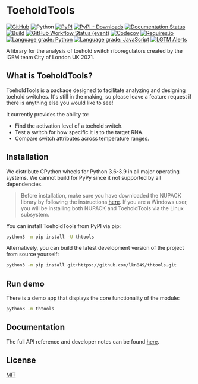 # ToeholdTools
[![GitHub](https://img.shields.io/github/license/lkn849/thtools?style=flat-square)](https://github.com/lkn849/thtools/blob/master/LICENSE)
![Python](https://img.shields.io/pypi/pyversions/thtools?style=flat-square)
[![PyPI](https://img.shields.io/pypi/v/thtools?style=flat-square)](https://pypi.org/project/thtools/)
[![PyPI - Downloads](https://img.shields.io/pypi/dm/thtools?style=flat-square)](https://pypistats.org/packages/thtools)
[![Documentation Status](https://img.shields.io/readthedocs/thtools?style=flat-square)](https://thtools.readthedocs.io/)
[![Build](https://img.shields.io/github/workflow/status/lkn849/thtools/Build?style=flat-square)](https://github.com/lkn849/thtools/actions/workflows/autowheel.yml)
[![GitHub Workflow Status (event)](https://img.shields.io/github/workflow/status/lkn849/thtools/Test?label=tests&style=flat-square)](https://github.com/lkn849/thtools/actions/workflows/autotest.yml)
[![Codecov](https://img.shields.io/codecov/c/github/lkn849/thtools?style=flat-square)](https://codecov.io/gh/lkn849/thtools/)
[![Requires.io](https://img.shields.io/requires/github/lkn849/thtools?style=flat-square)](https://requires.io/github/lkn849/thtools/requirements/?branch=master)
[![Language grade: Python](https://img.shields.io/lgtm/grade/python/g/lkn849/thtools.svg?logo=lgtm&style=flat-square)](https://lgtm.com/projects/g/lkn849/thtools/context:python)
[![Language grade: JavaScript](https://img.shields.io/lgtm/grade/javascript/g/lkn849/thtools.svg?logo=lgtm&style=flat-square)](https://lgtm.com/projects/g/lkn849/thtools/context:javascript)
[![LGTM Alerts](https://img.shields.io/lgtm/alerts/github/lkn849/thtools?style=flat-square)](https://lgtm.com/projects/g/lkn849/thtools/)

A library for the analysis of toehold switch riboregulators created by the iGEM team City of London UK 2021.
## What is ToeholdTools?
ToeholdTools is a package designed to facilitate analyzing and designing toehold switches.
It's still in the making, so please leave a feature request
if there is anything else you would like to see!

It currently provides the ability to:
- Find the activation level of a toehold switch.
- Test a switch for how specific it is to the target RNA.
- Compare switch attributes across temperature ranges.
## Installation
We distribute CPython wheels for Python 3.6-3.9 in all major operating systems.
We cannot build for PyPy since it not supported by all dependencies.

>Before installation, make sure you have downloaded the NUPACK library by following the instructions
[here](https://piercelab-caltech.github.io/nupack-docs/start/#installation-requirements).
>If you are a Windows user, you will be installing both NUPACK and ToeholdTools via the Linux subsystem.

You can install ToeholdTools from PyPI via pip:
```bash
python3 -m pip install -U thtools
```

Alternatively, you can build the latest development version of the project from source yourself:
```bash
python3 -m pip install git+https://github.com/lkn849/thtools.git
```

## Run demo
There is a demo app that displays the core functionality of the module:
```bash
python3 -m thtools
```

## Documentation
The full API reference and developer notes can be found [here](https://thtools.readthedocs.io).

## License
[MIT](https://github.com/lkn849/thtools/blob/master/LICENSE)